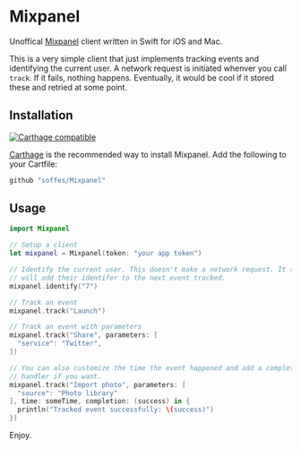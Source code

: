 # Mixpanel

Unoffical [Mixpanel](https://mixpanel.com) client written in Swift for iOS and Mac.

This is a very simple client that just implements tracking events and identifying the current user. A network request is initiated whenver you call `track`. If it fails, nothing happens. Eventually, it would be cool if it stored these and retried at some point.


## Installation

[![Carthage compatible](https://img.shields.io/badge/Carthage-compatible-4BC51D.svg?style=flat)](https://github.com/Carthage/Carthage)

[Carthage](https://github.com/carthage/carthage) is the recommended way to install Mixpanel. Add the following to your Cartfile:

``` ruby
github "soffes/Mixpanel"
```


## Usage

``` swift
import Mixpanel

// Setup a client
let mixpanel = Mixpanel(token: "your app token")

// Identify the current user. This doesn't make a network request. It simply
// will add their identifer to the next event tracked.
mixpanel.identify("7")

// Track an event
mixpanel.track("Launch")

// Track an event with parameters
mixpanel.track("Share", parameters: [
  "service": "Twitter",
])

// You can also customize the time the event happened and add a completion
// handler if you want.
mixpanel.track("Import photo", parameters: [
  "source": "Photo library"
], time: someTime, completion: (success) in {
  println("Tracked event successfully: \(success)")
})
```

Enjoy.
